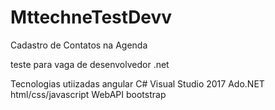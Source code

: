 # MttechneTestDevv

Cadastro de Contatos na Agenda

teste para vaga de desenvolvedor .net

Tecnologias utiizadas
angular
C#
Visual Studio 2017
Ado.NET
html/css/javascript
WebAPI
bootstrap
